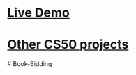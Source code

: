 # <a href="https://leo-commerce.herokuapp.com/"> Live Demo</a>

# <a href="https://github.com/LeoZorzoli/CS50-Web-Projects-List"> Other CS50 projects</a>
#   B o o k - B i d d i n g  
 